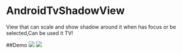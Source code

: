 # AndroidTvShadowView
View that can scale and show shadow around it when has focus or be selected,Can be used it TV!

 ##Demo
 ![](https://github.com/JoyWhale/AndroidTvShadowView/raw/master/files/demo1.jpg)
 ![](https://github.com/JoyWhale/AndroidTvShadowView/raw/master/files/demo2.jpg)

